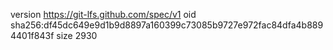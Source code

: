 version https://git-lfs.github.com/spec/v1
oid sha256:df45dc649e9d1b9d8897a160399c73085b9727e972fac84dfa4b8894401f843f
size 2930
